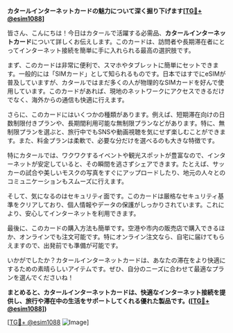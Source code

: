 **カタールインターネットカードの魅力について深く掘り下げます[[TG💪+ @esim1088](https://t.me/s/esim1088)]**

皆さん、こんにちは！今日はカタールで活躍する必需品、**カタールインターネットカード**について詳しくお伝えします。このカードは、訪問者や長期滞在者にとってインターネット接続を簡単に手に入れられる最高の選択肢です。

まず、このカードは非常に便利で、スマホやタブレットに簡単にセットできます。一般的には「SIMカード」として知られるものです。日本ではすでにeSIMが普及していますが、カタールではまだ多くの人が物理的なSIMカードを好んで使用しています。このカードがあれば、現地のネットワークにアクセスできるだけでなく、海外からの通信も快適に行えます。

さらに、このカードにはいくつかの種類があります。例えば、短期滞在向けの日数制限付きプランや、長期間利用可能な無制限プランなどがあります。特に、無制限プランを選ぶと、旅行中でもSNSや動画視聴を気にせず楽しむことができます。また、料金プランは柔軟で、必要な分だけを選べるのも大きな特徴です。

特にカタールでは、ワクワクするイベントや観光スポットが豊富なので、インターネットが安定していると、その瞬間を逃さずシェアできます。たとえば、サッカーの試合や美しいモスクの写真をすぐにアップロードしたり、地元の人々とのコミュニケーションもスムーズに行えます。

そして、気になるのはセキュリティ面です。このカードは厳格なセキュリティ基準をクリアしており、個人情報やデータの保護がしっかりされています。これにより、安心してインターネットを利用できます。

最後に、このカードの購入方法も簡単です。空港や市内の販売店で購入できるほか、オンラインでも注文可能です。特にオンライン注文なら、自宅に届けてもらえますので、出発前でも準備が可能です。

いかがでしたか？カタールインターネットカードは、あなたの滞在をより快適にするための素晴らしいアイテムです。ぜひ、自分のニーズに合わせて最適なプランを選んでくださいね！

**まとめると、カタールインターネットカードは、快適なインターネット接続を提供し、旅行や滞在中の生活をサポートしてくれる優れた製品です。([[TG💪+ @esim1088](https://t.me/s/esim1088)])**

[[TG💪+ @esim1088](https://t.me/s/esim1088) ![Image](https://i.postimg.cc/Y0z9fWf4/image.png)]